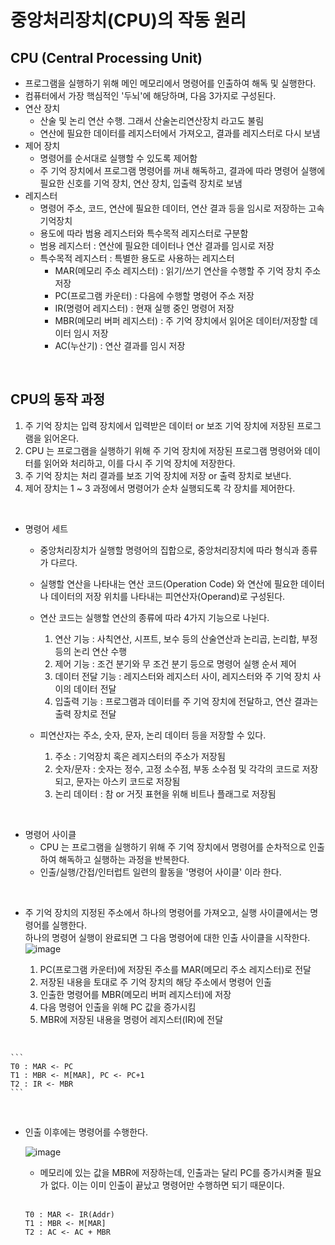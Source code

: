 # 중앙처리장치(CPU)의 작동 원리

## CPU (Central Processing Unit)
- 프로그램을 실행하기 위해 메인 메모리에서 명령어를 인출하여 해독 및 실행한다.
- 컴퓨터에서 가장 핵심적인 '두뇌'에 해당하며, 다음 3가지로 구성된다.
- 연산 장치
    + 산술 및 논리 연산 수행. 그래서 산술논리연산장치 라고도 불림
    + 연산에 필요한 데이터를 레지스터에서 가져오고, 결과를 레지스터로 다시 보냄
- 제어 장치
    + 명령어를 순서대로 실행할 수 있도록 제어함
    + 주 기억 장치에서 프로그램 명령어를 꺼내 해독하고, 결과에 따라 명령어 실행에 필요한 신호를 기억 장치, 연산 장치, 입출력 장치로 보냄
- 레지스터
    + 명령어 주소, 코드, 연산에 필요한 데이터, 연산 결과 등을 임시로 저장하는 고속 기억장치
    + 용도에 따라 범용 레지스터와 특수목적 레지스터로 구분함
    + 범용 레지스터 : 연산에 필요한 데이터나 연산 결과를 임시로 저장
    + 특수목적 레지스터 : 특별한 용도로 사용하는 레지스터
        - MAR(메모리 주소 레지스터) : 읽기/쓰기 연산을 수행할 주 기억 장치 주소 저장
        - PC(프로그램 카운터) : 다음에 수행할 명령어 주소 저장
        - IR(명령어 레지스터) : 현재 실행 중인 명령어 저장
        - MBR(메모리 버퍼 레지스터) : 주 기억 장치에서 읽어온 데이터/저장할 데이터 임시 저장
        - AC(누산기) : 연산 결과를 임시 저장

<br>


## CPU의 동작 과정
1. 주 기억 장치는 입력 장치에서 입력받은 데이터 or 보조 기억 장치에 저장된 프로그램을 읽어온다.
2. CPU 는 프로그램을 실행하기 위해 주 기억 장치에 저장된 프로그램 명령어와 데이터를 읽어와 처리하고, 이를 다시 주 기억 장치에 저장한다.
3. 주 기억 장치는 처리 결과를 보조 기억 장치에 저장 or 출력 장치로 보낸다.
4. 제어 장치는 1 ~ 3 과정에서 명령어가 순차 실행되도록 각 장치를 제어한다.

<br>

- 명령어 세트
    + 중앙처리장치가 실행할 명령어의 집합으로, 중앙처리장치에 따라 형식과 종류가 다르다.
    
    + 실행할 연산을 나타내는 연산 코드(Operation Code) 와 연산에 필요한 데이터나 데이터의 저장 위치를 나타내는 피연산자(Operand)로 구성된다.
    + 연산 코드는 실행할 연산의 종류에 따라 4가지 기능으로 나뉜다.
        1. 연산 기능 : 사칙연산, 시프트, 보수 등의 산술연산과 논리곱, 논리합, 부정 등의 논리 연산 수행
        2. 제어 기능 : 조건 분기와 무 조건 분기 등으로 명령어 실행 순서 제어
        3. 데이터 전달 기능 : 레지스터와 레지스터 사이, 레지스터와 주 기억 장치 사이의 데이터 전달
        4. 입출력 기능 : 프로그램과 데이터를 주 기억 장치에 전달하고, 연산 결과는 출력 장치로 전달
    + 피연산자는 주소, 숫자, 문자, 논리 데이터 등을 저장할 수 있다.
        1. 주소 : 기억장치 혹은 레지스터의 주소가 저장됨
        2. 숫자/문자 : 숫자는 정수, 고정 소수점, 부동 소수점 및 각각의 코드로 저장되고, 문자는 아스키 코드로 저장됨
        3. 논리 데이터 : 참 or 거짓 표현을 위해 비트나 플래그로 저장됨

<br>

- 명령어 사이클
    + CPU 는 프로그램을 실행하기 위해 주 기억 장치에서 명령어를 순차적으로 인출하여 해독하고 실행하는 과정을 반복한다.
    + 인출/실행/간접/인터럽트 일련의 활동을 '명령어 사이클' 이라 한다. 

<br>

+ 주 기억 장치의 지정된 주소에서 하나의 명령어를 가져오고, 실행 사이클에서는 명령어를 실행한다.    
    하나의 명령어 실행이 완료되면 그 다음 명령어에 대한 인출 사이클을 시작한다.
    ![image](https://user-images.githubusercontent.com/49611158/145022118-e7de2977-479c-4faa-8a9d-5573774a158a.png)

    1. PC(프로그램 카운터)에 저장된 주소를 MAR(메모리 주소 레지스터)로 전달
    2. 저장된 내용을 토대로 주 기억 장치의 해당 주소에서 명령어 인출
    3. 인출한 명령어를 MBR(메모리 버퍼 레지스터)에 저장
    4. 다음 명령어 인출을 위해 PC 값을 증가시킴
    5. MBR에 저장된 내용을 명령어 레지스터(IR)에 전달    
<br>

    ```
    T0 : MAR <- PC
    T1 : MBR <- M[MAR], PC <- PC+1
    T2 : IR <- MBR
    ```

<br>

- 인출 이후에는 명령어를 수행한다.    

    ![image](https://user-images.githubusercontent.com/49611158/145026579-759be6d3-5424-4599-9120-67ca4e32809a.png)

    + 메모리에 있는 값을 MBR에 저장하는데, 인출과는 달리 PC를 증가시켜줄 필요가 없다. 이는 이미 인출이 끝났고 명령어만 수행하면 되기 때문이다.    

    <br>

    ```
    T0 : MAR <- IR(Addr)
    T1 : MBR <- M[MAR]
    T2 : AC <- AC + MBR
    ```